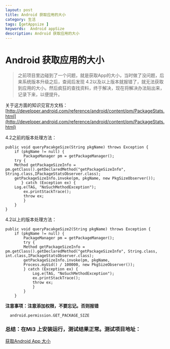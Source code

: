 ```yaml
---
layout: post
title: Android 获取应用的大小
category: 生活
tags: [getAppsize ]
keywords:  Android appSize
description: Android 获取应用的大小
---
```


Android 获取应用的大小
====================================

>之前项目里边碰到了一个问题，就是获取App的大小，当时做了没问题，后来系统版本升级之后，查阅后发现 4.2以及以上版本就报错了，就无法获取到应用的大小。然后疯狂的查找资料，终于解决，现在将解决办法贴出来，记录下来，以便提升。

关于这方面的知识见官方文档：[http://developer.android.com/reference/android/content/pm/PackageStats.html](http://developer.android.com/reference/android/content/pm/PackageStats.html)

4.2之前的版本处理方法：

```
public void queryPacakgeSize(String pkgName) throws Exception {
	if (pkgName != null) {
	    PackageManager pm = getPackageManager();
	try {
	Method getPackageSizeInfo = pm.getClass().getDeclaredMethod("getPackageSizeInfo", String.class,IPackageStatsObserver.class);
	getPackageSizeInfo.invoke(pm, pkgName, new PkgSizeObserver());
	   } catch (Exception ex) {
	Log.e(TAG, "NoSuchMethodException");
		ex.printStackTrace();
		throw ex;
		}
	}
}
```
4.2以上的版本处理方法：

```
public void queryPacakgeSize2(String pkgName) throws Exception {
	if (pkgName != null) {
		PackageManager pm = getPackageManager();
		try {
		Method getPackageSizeInfo = pm.getClass().getDeclaredMethod("getPackageSizeInfo", String.class, int.class,IPackageStatsObserver.class);
		getPackageSizeInfo.invoke(pm, pkgName,
		Process.myUid() / 100000, new PkgSizeObserver());
		} catch (Exception ex) {
			Log.e(TAG, "NoSuchMethodException");
			ex.printStackTrace();
			throw ex;
			}
		}
	}
```

**注意事项：注意添加权限，不要忘记。否则报错**
```
  android.permission.GET_PACKAGE_SIZE
```

### 总结：在Mi3 上安装运行，测试结果正常。测试项目地址：

[获取Android App 大小](https://github.com/samuelhehe/AppSizeGet)
